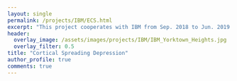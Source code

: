 ```yaml
---
layout: single
permalink: /projects/IBM/ECS.html
excerpt: "This project cooperates with IBM from Sep. 2018 to Jun. 2019."
header:
  overlay_image: /assets/images/projects/IBM/IBM_Yorktown_Heights.jpg
  overlay_filter: 0.5
title: "Cortical Spreading Depression"
author_profile: true
comments: true
---
```





